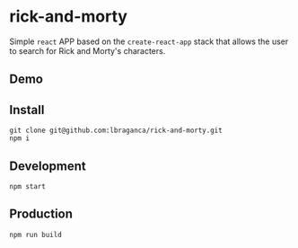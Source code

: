 # rick-and-morty

Simple `react` APP based on the `create-react-app` stack that allows the user to search for Rick and Morty's characters. 

## Demo

## Install

```
git clone git@github.com:lbraganca/rick-and-morty.git
npm i
```

## Development

```
npm start
```

## Production

```
npm run build
```